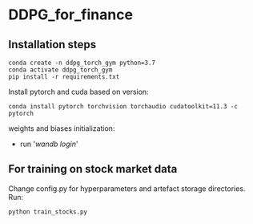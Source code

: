 # DDPG_for_finance

## Installation steps

```
conda create -n ddpg_torch_gym python=3.7
conda activate ddpg_torch_gym
pip install -r requirements.txt
```

Install pytorch and cuda based on version:
```
conda install pytorch torchvision torchaudio cudatoolkit=11.3 -c pytorch
```

weights and biases initialization:
  - run '_wandb login_'


## For training on stock market data

Change config.py for hyperparameters and artefact storage directories.
Run:
```
python train_stocks.py
```
